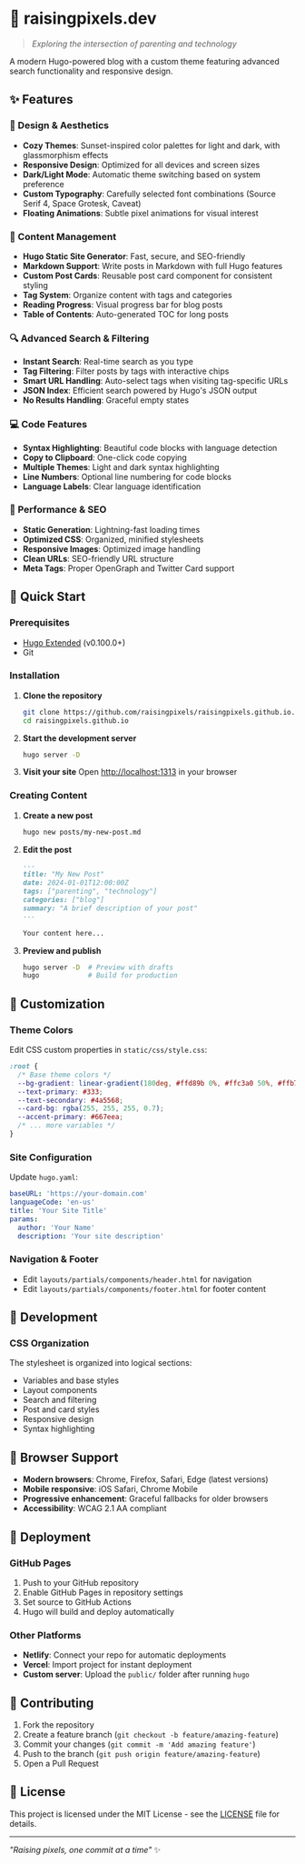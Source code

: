 # 🌅 raisingpixels.dev

> *Exploring the intersection of parenting and technology*

A modern Hugo-powered blog with a custom theme featuring advanced search functionality and responsive design.

## ✨ Features

### 🎨 Design & Aesthetics
- **Cozy Themes**: Sunset-inspired color palettes for light and dark, with glassmorphism effects
- **Responsive Design**: Optimized for all devices and screen sizes
- **Dark/Light Mode**: Automatic theme switching based on system preference
- **Custom Typography**: Carefully selected font combinations (Source Serif 4, Space Grotesk, Caveat)
- **Floating Animations**: Subtle pixel animations for visual interest

### 📝 Content Management
- **Hugo Static Site Generator**: Fast, secure, and SEO-friendly
- **Markdown Support**: Write posts in Markdown with full Hugo features
- **Custom Post Cards**: Reusable post card component for consistent styling
- **Tag System**: Organize content with tags and categories
- **Reading Progress**: Visual progress bar for blog posts
- **Table of Contents**: Auto-generated TOC for long posts

### 🔍 Advanced Search & Filtering
- **Instant Search**: Real-time search as you type
- **Tag Filtering**: Filter posts by tags with interactive chips
- **Smart URL Handling**: Auto-select tags when visiting tag-specific URLs
- **JSON Index**: Efficient search powered by Hugo's JSON output
- **No Results Handling**: Graceful empty states

### 💻 Code Features
- **Syntax Highlighting**: Beautiful code blocks with language detection
- **Copy to Clipboard**: One-click code copying
- **Multiple Themes**: Light and dark syntax highlighting
- **Line Numbers**: Optional line numbering for code blocks
- **Language Labels**: Clear language identification

### 🚀 Performance & SEO
- **Static Generation**: Lightning-fast loading times
- **Optimized CSS**: Organized, minified stylesheets
- **Responsive Images**: Optimized image handling
- **Clean URLs**: SEO-friendly URL structure
- **Meta Tags**: Proper OpenGraph and Twitter Card support

## 🚀 Quick Start

### Prerequisites
- [Hugo Extended](https://gohugo.io/installation/) (v0.100.0+)
- Git

### Installation

1. **Clone the repository**
   ```bash
   git clone https://github.com/raisingpixels/raisingpixels.github.io.git
   cd raisingpixels.github.io
   ```

2. **Start the development server**
   ```bash
   hugo server -D
   ```

3. **Visit your site**
   Open [http://localhost:1313](http://localhost:1313) in your browser

### Creating Content

1. **Create a new post**
   ```bash
   hugo new posts/my-new-post.md
   ```

2. **Edit the post**
   ```markdown
   ---
   title: "My New Post"
   date: 2024-01-01T12:00:00Z
   tags: ["parenting", "technology"]
   categories: ["blog"]
   summary: "A brief description of your post"
   ---

   Your content here...
   ```

3. **Preview and publish**
   ```bash
   hugo server -D  # Preview with drafts
   hugo            # Build for production
   ```

## 🎨 Customization

### Theme Colors
Edit CSS custom properties in `static/css/style.css`:

```css
:root {
  /* Base theme colors */
  --bg-gradient: linear-gradient(180deg, #ffd89b 0%, #ffc3a0 50%, #ffb7b7 100%);
  --text-primary: #333;
  --text-secondary: #4a5568;
  --card-bg: rgba(255, 255, 255, 0.7);
  --accent-primary: #667eea;
  /* ... more variables */
}
```

### Site Configuration
Update `hugo.yaml`:

```yaml
baseURL: 'https://your-domain.com'
languageCode: 'en-us'
title: 'Your Site Title'
params:
  author: 'Your Name'
  description: 'Your site description'
```

### Navigation & Footer
- Edit `layouts/partials/components/header.html` for navigation
- Edit `layouts/partials/components/footer.html` for footer content

## 🔧 Development

### CSS Organization
The stylesheet is organized into logical sections:
- Variables and base styles
- Layout components
- Search and filtering
- Post and card styles
- Responsive design
- Syntax highlighting

## 📱 Browser Support

- **Modern browsers**: Chrome, Firefox, Safari, Edge (latest versions)
- **Mobile responsive**: iOS Safari, Chrome Mobile
- **Progressive enhancement**: Graceful fallbacks for older browsers
- **Accessibility**: WCAG 2.1 AA compliant

## 🚀 Deployment

### GitHub Pages
1. Push to your GitHub repository
2. Enable GitHub Pages in repository settings
3. Set source to GitHub Actions
4. Hugo will build and deploy automatically

### Other Platforms
- **Netlify**: Connect your repo for automatic deployments
- **Vercel**: Import project for instant deployment
- **Custom server**: Upload the `public/` folder after running `hugo`

## 🤝 Contributing

1. Fork the repository
2. Create a feature branch (`git checkout -b feature/amazing-feature`)
3. Commit your changes (`git commit -m 'Add amazing feature'`)
4. Push to the branch (`git push origin feature/amazing-feature`)
5. Open a Pull Request

## 📄 License

This project is licensed under the MIT License - see the [LICENSE](LICENSE) file for details.

---

*"Raising pixels, one commit at a time"* ✨

<!--
For fellow parent developers:
Remember that perfect code doesn't exist, but good enough code that ships does.
Your kids won't remember if your CSS was pixel-perfect,
but they'll remember the time you spent with them.
Keep building, keep growing!
-->
